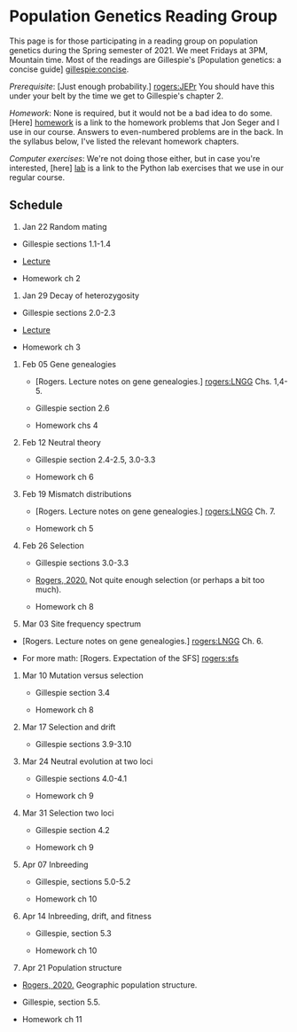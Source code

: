 # Population Genetics Reading Group

This page is for those participating in a reading group on population
genetics during the Spring semester of 2021. We meet Fridays at 3PM,
Mountain time. Most of the readings are Gillespie's
[Population genetics: a concise guide] [gillespie:concise].

*Prerequisite*: [Just enough probability.] [rogers:JEPr] You
should have this under your belt by the time we get to Gillespie's
chapter 2.

*Homework*: None is required, but it would not be a bad idea to do
 some. [Here] [homework] is a link to the homework problems that Jon
 Seger and I use in our course. Answers to even-numbered problems are
 in the back. In the syllabus below, I've listed the relevant homework
 chapters. 

*Computer exercises*: We're not doing those either, but in case you're
 interested, [here] [lab] is a link to the Python lab exercises that
 we use in our regular course.

## Schedule

1. Jan 22 Random mating

  * Gillespie sections 1.1-1.4

  * [Lecture](hardywei.pdf)

  * Homework ch 2

1. Jan 29 Decay of heterozygosity

  * Gillespie sections 2.0-2.3

  * [Lecture](hetzdecay.pdf)

  * Homework ch 3

1. Feb 05 Gene genealogies

   * [Rogers. Lecture notes on gene genealogies.] [rogers:LNGG] Chs. 1,4-5.

   * Gillespie section 2.6

   * Homework chs 4

1. Feb 12 Neutral theory

   * Gillespie section 2.4-2.5, 3.0-3.3

   * Homework ch 6

1. Feb 19 Mismatch distributions

   * [Rogers. Lecture notes on gene genealogies.] [rogers:LNGG] Ch. 7.

   * Homework ch 5

1. Feb 26 Selection 

   * Gillespie sections 3.0-3.3

   * [Rogers, 2020.](seln.pdf) Not quite enough
     selection (or perhaps a bit too much).

   * Homework ch 8

1. Mar 03 Site frequency spectrum

  * [Rogers. Lecture notes on gene genealogies.] [rogers:LNGG] Ch. 6.

  * For more math: [Rogers. Expectation of the SFS] [rogers:sfs]

1. Mar 10 Mutation versus selection

   * Gillespie section 3.4

   * Homework ch 8

1. Mar 17 Selection and drift

   * Gillespie sections 3.9-3.10

1. Mar 24 Neutral evolution at two loci

   * Gillespie sections 4.0-4.1

   * Homework ch 9

1. Mar 31 Selection two loci

   * Gillespie section 4.2

   * Homework ch 9

1. Apr 07 Inbreeding

   *  Gillespie, sections 5.0-5.2

   * Homework ch 10

1. Apr 14 Inbreeding, drift, and fitness

   *  Gillespie, section 5.3

   * Homework ch 10

1. Apr 21 Population structure

  * [Rogers, 2020.](popstruc.pdf) Geographic population
    structure.
  
  * Gillespie, section 5.5.

  * Homework ch 11

[rogers:JEPr]:
http://content.csbs.utah.edu/~rogers/pubs/Rogers-JEP.pdf

[rogers:LNGG]:
ggeneal.pdf

[gillespie:concise]:
https://www.amazon.com/Population-Genetics-John-H-Gillespie/dp/0801880092

[homework]:
https://content.csbs.utah.edu/~rogers/ant5221/homework/homework.pdf

[lab]:
https://content.csbs.utah.edu/~rogers/ant5221/lab/index.php

[rogers:sfs]:
spectrum.pdf
